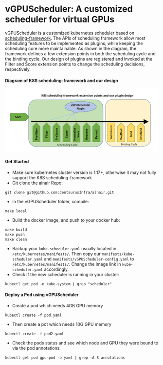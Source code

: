 # vGPUScheduler: A customized scheduler for virtual GPUs 

vGPUScheduler is a customized kubernetes scheduler based on [scheduling-framework](https://github.com/kubernetes/enhancements/blob/master/keps/sig-scheduling/20180409-scheduling-framework.md). The APIs of scheduling framework allow most scheduling features to be implemented as plugins, while keeping the scheduling core more maintainable. As shown in the diagram, the framework defines a few extension points in both the scheduling cycle and the binding cycle. Our design of plugins are registered and invoked at the Filter and Score extension points to change the scheduling decisions, respectively. 

#### Diagram of K8S scheduling-framework and our design
![framework](./img/framework.png)

#### Get Started
- Make sure kubernetes cluster version is 1.17+, otherwise it may not fully support the K8S scheduling-framework
- Git clone the alnair Repo:
```shell
git clone git@github.com:CentaurusInfra/alnair.git
```
- In the vGPUScheduler folder, compile:
```shell
make local
```
- Build the docker image, and push to your docker hub:
```shell
make build
make push
make clean
```
- Backup your `kube-scheduler.yaml` usually located in `/etc/kubernetes/manifests/`. Then copy our `manifests/kube-scheduler.yaml` and `menifests/vGPUScheduler-config.yaml` to `/etc/kubernetes/manifests/`. Change the image link in `kube-scheduler.yaml` accordingly.
- Check if the new scheduler is running in your cluster:
```shell
kubectl get pod -n kube-system | grep "scheduler"
```
#### Deploy a Pod using vGPUScheduler
- Create a pod which needs 4GB GPU memory
```shell
kubectl create -f pod.yaml
```
- Then create a pot which needs 10G GPU memory
```shell
kubectl create -f pod2.yaml
```
- Check the pods status and see which node and GPU they were bound to via the pod annotations. 
```shell
kubectl get pod gpu-pod -o yaml | grep -A 8 annotations
```


